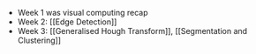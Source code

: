 - Week 1 was visual computing recap
- Week 2: [[Edge Detection]]
- Week 3: [[Generalised Hough Transform]], [[Segmentation and Clustering]]